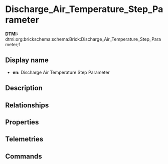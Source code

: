 # Discharge_Air_Temperature_Step_Parameter
**DTMI:** dtmi:org:brickschema:schema:Brick:Discharge_Air_Temperature_Step_Parameter;1
## Display name
- **en:** Discharge Air Temperature Step Parameter
## Description
## Relationships
## Properties
## Telemetries
## Commands
